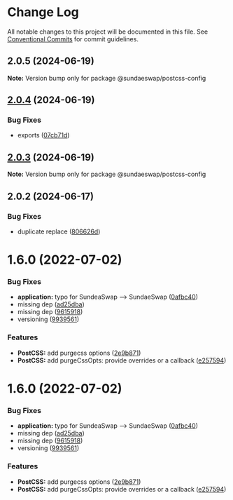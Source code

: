 # Change Log

All notable changes to this project will be documented in this file.
See [Conventional Commits](https://conventionalcommits.org) for commit guidelines.

## 2.0.5 (2024-06-19)

**Note:** Version bump only for package @sundaeswap/postcss-config

## [2.0.4](https://github.com/sundaeswap-finance/frontend-configurations/compare/@sundaeswap/postcss-config@2.0.3...@sundaeswap/postcss-config@2.0.4) (2024-06-19)

### Bug Fixes

- exports ([07cb71d](https://github.com/sundaeswap-finance/frontend-configurations/commit/07cb71d72501b886d4fd1b8ed1304212b86bb436))

## [2.0.3](https://github.com/sundaeswap-finance/frontend-configurations/compare/@sundaeswap/postcss-config@2.0.2...@sundaeswap/postcss-config@2.0.3) (2024-06-19)

**Note:** Version bump only for package @sundaeswap/postcss-config

## 2.0.2 (2024-06-17)

### Bug Fixes

- duplicate replace ([806626d](https://github.com/sundaeswap-finance/frontend-configurations/commit/806626de43e7ab56b579a248c082753d804f3c2a))

# 1.6.0 (2022-07-02)

### Bug Fixes

- **application:** typo for SundeaSwap --> SundaeSwap ([0afbc40](https://github.com/sundaeswap-finance/frontend-configurations/commit/0afbc4053420095be1bf974e2c2ebc6985de5c47))
- missing dep ([ad25dba](https://github.com/sundaeswap-finance/frontend-configurations/commit/ad25dbaa5a966d5436619cb85d1790cb88112b79))
- missing dep ([9615918](https://github.com/sundaeswap-finance/frontend-configurations/commit/961591830ecb9517590d3accbb1cef2000081931))
- versioning ([9939561](https://github.com/sundaeswap-finance/frontend-configurations/commit/9939561b8429e7c88a31ea558032bc3948382e2d))

### Features

- **PostCSS:** add purgecss options ([2e9b871](https://github.com/sundaeswap-finance/frontend-configurations/commit/2e9b87194c21ddeefaae217553a7a4f5d8926a21))
- **PostCSS:** add purgeCssOpts: provide overrides or a callback ([e257594](https://github.com/sundaeswap-finance/frontend-configurations/commit/e2575949736716b1d7f1f0e94fd20f147e3cdef7))

# 1.6.0 (2022-07-02)

### Bug Fixes

- **application:** typo for SundeaSwap --> SundaeSwap ([0afbc40](https://github.com/sundaeswap-finance/frontend-configurations/commit/0afbc4053420095be1bf974e2c2ebc6985de5c47))
- missing dep ([ad25dba](https://github.com/sundaeswap-finance/frontend-configurations/commit/ad25dbaa5a966d5436619cb85d1790cb88112b79))
- missing dep ([9615918](https://github.com/sundaeswap-finance/frontend-configurations/commit/961591830ecb9517590d3accbb1cef2000081931))
- versioning ([9939561](https://github.com/sundaeswap-finance/frontend-configurations/commit/9939561b8429e7c88a31ea558032bc3948382e2d))

### Features

- **PostCSS:** add purgecss options ([2e9b871](https://github.com/sundaeswap-finance/frontend-configurations/commit/2e9b87194c21ddeefaae217553a7a4f5d8926a21))
- **PostCSS:** add purgeCssOpts: provide overrides or a callback ([e257594](https://github.com/sundaeswap-finance/frontend-configurations/commit/e2575949736716b1d7f1f0e94fd20f147e3cdef7))
